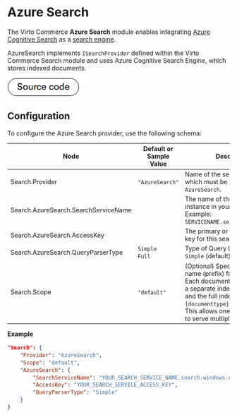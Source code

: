 ﻿# Azure Search

The Virto Commerce **Azure Search** module enables integrating  [Azure Cognitive Search](https://azure.microsoft.com/en-us/services/search/) as a [search engine](https://doc.oroinc.com/backend/architecture/tech-stack/search-index/#search-index-overview).

AzureSearch implements `ISearchProvider` defined within the Virto Commerce Search module and uses Azure Cognitive Search Engine, which stores indexed documents.

[![Source code](media/source_code.png)](https://github.com/VirtoCommerce/vc-module-azure-search)

## Configuration

To configure the Azure Search provider, use the following schema:

| Node                                       | Default or Sample Value                    | Description                                                                    |
| -------------------------------------------| -------------------------------------------| -------------------------------------------------------------------------------|
| Search.Provider                            | `"AzureSearch"`                            | Name of the search provider, which must be set to `AzureSearch`.               |
| Search.AzureSearch.SearchServiceName       |                                            | The name of the search service instance in your Azure account.<br>Example: `SERVICENAME.search.windows.net`.|
| Search.AzureSearch.AccessKey               |                                            | The primary or secondary admin key for this search service.                    |
| Search.AzureSearch.QueryParserType         | `Simple` <br>`Full` | Type of Query Languages. `Simple` (default) or `Full`.                         |                
| Search.Scope                               | `"default"`                                | (Optional) Specifies the common name (prefix) for all indexes.<br>Each document type is stored in a separate index,<br>and the full index name is `scope-{documenttype}`.<br>This allows one search service to serve multiple indexes. |


**Example**

```json title="appsettings.json"
"Search": {
    "Provider": "AzureSearch",
    "Scope": "default",
    "AzureSearch": {
        "SearchServiceName": "YOUR_SEARCH_SERVICE_NAME.search.windows.net",
        "AccessKey": "YOUR_SEARCH_SERVICE_ACCESS_KEY",
        "QueryParserType": "Simple"
    }
}
```
